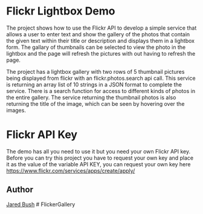 # Flickr Lightbox Demo
The project shows how to use the Flickr API to develop a simple service
that allows a user to enter text and show the gallery of the photos that contain the given text within their
title or description and displays them in a lightbox form.  The gallary of thumbnails can be selected to view the 
photo in the lightbox and the page will refresh the pictures with out having to refresh the page.

The project has a lightbox gallery with two rows of 5 thumbnail pictures being displayed from flickr with an flickr.photos.search
api call.  This service is returning an array list of 10 strings in a JSON format to complete the service.  There is a search 
function for access to different kinds of photos in the entire gallery.  The service returning the thumbnail photos is also returning
the title of the image, which can be seen by hovering over the images.

# Flickr API Key
The demo has all you need to use it but you need your own Flickr API key. Before you can try this project you have to request your own key and place it as the value of the variable API KEY, you can 
request your own key here https://www.flickr.com/services/apps/create/apply/

## Author ##

[Jared Bush](http://www.prioritywebservices.com)
 
 #   F l i c k e r G a l l e r y 
 
